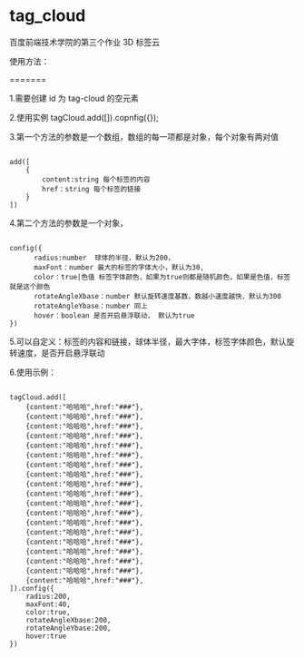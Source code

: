 # tag_cloud
百度前端技术学院的第三个作业 3D 标签云

使用方法：

=======

1.需要创建 id 为 tag-cloud 的空元素

2.使用实例 tagCloud.add([]).copnfig({});

3.第一个方法的参数是一个数组，数组的每一项都是对象，每个对象有两对值

<pre><code>
add([
	{
		content:string 每个标签的内容
		href：string 每个标签的链接
	}
])
</code></pre>

4.第二个方法的参数是一个对象，

<pre><code>
config({
	  radius:number  球体的半径，默认为200，
	  maxFont：number 最大的标签的字体大小，默认为30,
	  color：true|色值 标签字体颜色，如果为true则都是随机颜色，如果是色值，标签就是这个颜色
	  rotateAngleXbase：number 默认旋转速度基数，数越小速度越快，默认为300
	  rotateAngleYbase：number 同上
	  hover：boolean 是否开启悬浮联动， 默认为true
})
</code></pre>

5.可以自定义：标签的内容和链接，球体半径，最大字体，标签字体颜色，默认旋转速度，是否开启悬浮联动

6.使用示例：

<pre><code>
tagCloud.add([
    {content:"哈哈哈",href:"###"},
    {content:"哈哈哈",href:"###"},
    {content:"哈哈哈",href:"###"},
    {content:"哈哈哈",href:"###"},
    {content:"哈哈哈",href:"###"},
    {content:"哈哈哈",href:"###"},
    {content:"哈哈哈",href:"###"},
    {content:"哈哈哈",href:"###"},
    {content:"哈哈哈",href:"###"},
    {content:"哈哈哈",href:"###"},
    {content:"哈哈哈",href:"###"},
    {content:"哈哈哈",href:"###"},
    {content:"哈哈哈",href:"###"},
    {content:"哈哈哈",href:"###"},
    {content:"哈哈哈",href:"###"},
    {content:"哈哈哈",href:"###"},
    {content:"哈哈哈",href:"###"},
    {content:"哈哈哈",href:"###"},
    {content:"哈哈哈",href:"###"},
]).config({
    radius:200,
    maxFont:40,
    color:true,
    rotateAngleXbase:200,
    rotateAngleYbase:200,
    hover:true
})
</code></pre>

